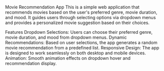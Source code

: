 Movie Recommendation App
This is a simple web application that recommends movies based on the user's preferred genre, movie duration, and mood. It guides users through selecting options via dropdown menus and provides a personalized movie suggestion based on their choices.

Features
Dropdown Selections: Users can choose their preferred genre, movie duration, and mood from dropdown menus.
Dynamic Recommendations: Based on user selections, the app generates a random movie recommendation from a predefined list.
Responsive Design: The app is designed to work seamlessly on both desktop and mobile devices.
Animation: Smooth animation effects on dropdown hover and recommendation display.
